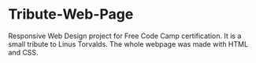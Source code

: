 # Tribute-Web-Page
Responsive Web Design project for Free Code Camp certification. It is a small tribute to Linus Torvalds. The whole webpage was made with HTML and CSS.
